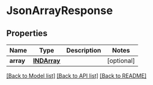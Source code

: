 # JsonArrayResponse

## Properties
Name | Type | Description | Notes
------------ | ------------- | ------------- | -------------
**array** | [**INDArray**](INDArray.md) |  | [optional] 

[[Back to Model list]](../README.md#documentation-for-models) [[Back to API list]](../README.md#documentation-for-api-endpoints) [[Back to README]](../README.md)


